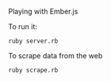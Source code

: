 Playing with Ember.js

To run it:
```
ruby server.rb
```

To scrape data from the web
```
ruby scrape.rb
```